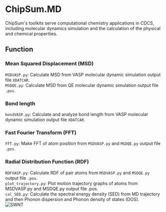 # ChipSum.MD
ChipSum's toolkits serve computational chemistry applications in CDCS, including molecular dynamics simulation and the calculation of the physical and chemical properities.

## Function

### Mean Squared Displacement (MSD)
`MSDVASP.py`: Calculate MSD from VASP molecular dynamic simulation output file `XDATCAR`.<br>
`MSDQE.py`: Calculate MSD from QE molecular dynamic simulation output file `.pos`.<br>

### Bond length
`bondVASP.py`: Calculate and analyze bond length from VASP molecular dynamic simulation output file `XDATCAR`.<br>

### Fast Fourier Transform (FFT)
`FFT.py`: Make FFT of atom position from `MSDVASP.py` and `MSDQE.py` output file `.pos`.<br>

### Radial Distribution Function (RDF)
`RDFVASP.py`: Calculate RDF of pair atoms from `MSDVASP.py` and `MSDQE.py` output file `.pos`.<br>
`plot_trajectory.py`: Plot motion trajectory graphs of atoms from MSDVASP.py and MSDQE.py output file .pos.<br>
`cal_SED.py`: Calculate the spectral energy density (SED) from MD trajectory and then Phonon dispersion and Phonon density of states (DOS).<br>
![SWNT](https://github.com/EltonYH/ChipSum.MD/blob/main/Postproc/img/swnt_small.png)
